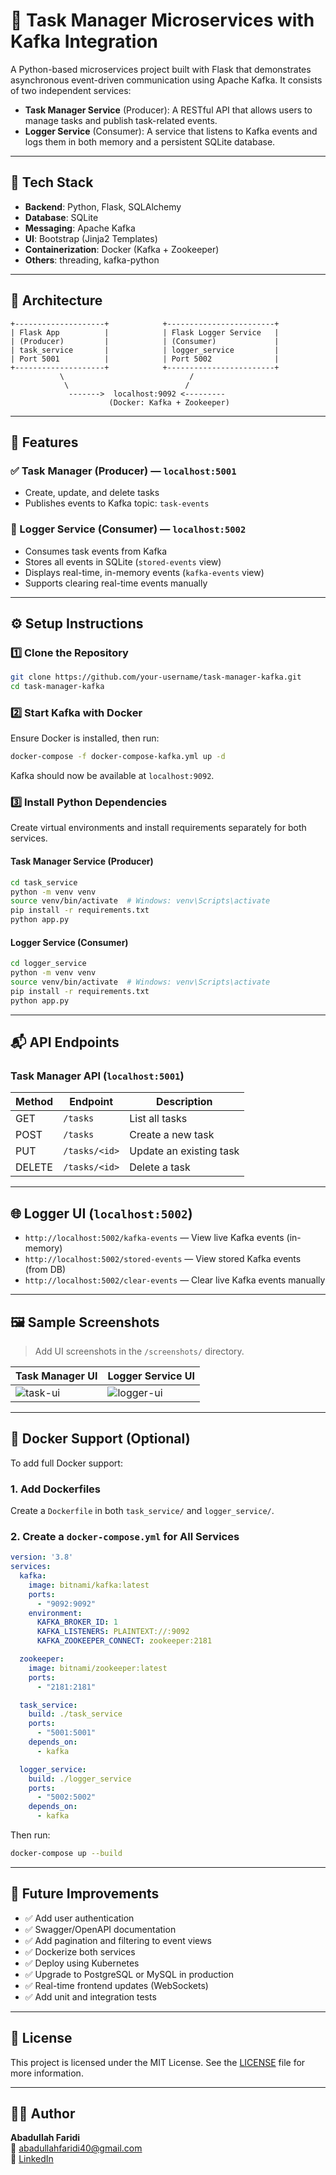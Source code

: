 # 🧩 Task Manager Microservices with Kafka Integration

A Python-based microservices project built with Flask that demonstrates asynchronous event-driven communication using Apache Kafka. It consists of two independent services:

- **Task Manager Service** (Producer): A RESTful API that allows users to manage tasks and publish task-related events.
- **Logger Service** (Consumer): A service that listens to Kafka events and logs them in both memory and a persistent SQLite database.

---

## 🔧 Tech Stack

- **Backend**: Python, Flask, SQLAlchemy
- **Database**: SQLite
- **Messaging**: Apache Kafka
- **UI**: Bootstrap (Jinja2 Templates)
- **Containerization**: Docker (Kafka + Zookeeper)
- **Others**: threading, kafka-python

---

## 🧱 Architecture

```
+--------------------+            +------------------------+
| Flask App          |            | Flask Logger Service   |
| (Producer)         |            | (Consumer)             |
| task_service       |            | logger_service         |
| Port 5001          |            | Port 5002              |
+--------------------+            +------------------------+
           \                            /
            \                          /
             ------->  localhost:9092 <---------
                      (Docker: Kafka + Zookeeper)
```

---

## 🚀 Features

### ✅ Task Manager (Producer) — `localhost:5001`

- Create, update, and delete tasks
- Publishes events to Kafka topic: `task-events`

### 📄 Logger Service (Consumer) — `localhost:5002`

- Consumes task events from Kafka
- Stores all events in SQLite (`stored-events` view)
- Displays real-time, in-memory events (`kafka-events` view)
- Supports clearing real-time events manually

---

## ⚙️ Setup Instructions

### 1️⃣ Clone the Repository

```bash
git clone https://github.com/your-username/task-manager-kafka.git
cd task-manager-kafka
```

### 2️⃣ Start Kafka with Docker

Ensure Docker is installed, then run:

```bash
docker-compose -f docker-compose-kafka.yml up -d
```

Kafka should now be available at `localhost:9092`.

### 3️⃣ Install Python Dependencies

Create virtual environments and install requirements separately for both services.

#### Task Manager Service (Producer)

```bash
cd task_service
python -m venv venv
source venv/bin/activate  # Windows: venv\Scripts\activate
pip install -r requirements.txt
python app.py
```

#### Logger Service (Consumer)

```bash
cd logger_service
python -m venv venv
source venv/bin/activate  # Windows: venv\Scripts\activate
pip install -r requirements.txt
python app.py
```

---

## 📬 API Endpoints

### Task Manager API (`localhost:5001`)

| Method | Endpoint      | Description             |
|--------|---------------|-------------------------|
| GET    | `/tasks`      | List all tasks          |
| POST   | `/tasks`      | Create a new task       |
| PUT    | `/tasks/<id>` | Update an existing task |
| DELETE | `/tasks/<id>` | Delete a task           |

---

## 🌐 Logger UI (`localhost:5002`)

- `http://localhost:5002/kafka-events` — View live Kafka events (in-memory)
- `http://localhost:5002/stored-events` — View stored Kafka events (from DB)
- `http://localhost:5002/clear-events` — Clear live Kafka events manually

---

## 🖼️ Sample Screenshots

> Add UI screenshots in the `/screenshots/` directory.

| Task Manager UI                     | Logger Service UI                       |
|------------------------------------|-----------------------------------------|
| ![task-ui](screenshots/task-ui.png) | ![logger-ui](screenshots/logger-ui.png) |

---

## 🐳 Docker Support (Optional)

To add full Docker support:

### 1. Add Dockerfiles

Create a `Dockerfile` in both `task_service/` and `logger_service/`.

### 2. Create a `docker-compose.yml` for All Services

```yaml
version: '3.8'
services:
  kafka:
    image: bitnami/kafka:latest
    ports:
      - "9092:9092"
    environment:
      KAFKA_BROKER_ID: 1
      KAFKA_LISTENERS: PLAINTEXT://:9092
      KAFKA_ZOOKEEPER_CONNECT: zookeeper:2181

  zookeeper:
    image: bitnami/zookeeper:latest
    ports:
      - "2181:2181"

  task_service:
    build: ./task_service
    ports:
      - "5001:5001"
    depends_on:
      - kafka

  logger_service:
    build: ./logger_service
    ports:
      - "5002:5002"
    depends_on:
      - kafka
```

Then run:

```bash
docker-compose up --build
```

---

## 📌 Future Improvements

- ✅ Add user authentication
- ✅ Swagger/OpenAPI documentation
- ✅ Add pagination and filtering to event views
- ✅ Dockerize both services
- ✅ Deploy using Kubernetes
- ✅ Upgrade to PostgreSQL or MySQL in production
- ✅ Real-time frontend updates (WebSockets)
- ✅ Add unit and integration tests

---

## 📄 License

This project is licensed under the MIT License. See the [LICENSE](LICENSE) file for more information.

---

## 👨‍💻 Author

**Abadullah Faridi**  
📧 [abadullahfaridi40@gmail.com](mailto:abadullahfaridi40@gmail.com)  
🔗 [LinkedIn](https://www.linkedin.com/in/abadullahfaridi)

